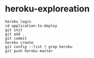 # heroku-exploreation

    heroku login
    cd application-to-deploy
    git init
    git add . 
    git commit 
    heroku create
    git config --list | grep heroku
    git push heroku master
